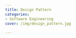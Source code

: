 ```yaml
---
title: Design Pattern
categories:
- Software Engineering
cover: /img/design_pattern.jpg
  
---
```


